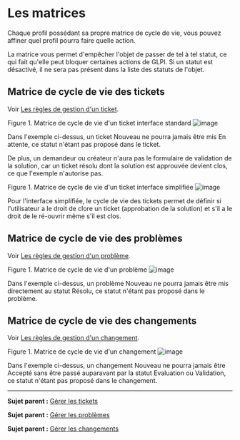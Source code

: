 Les matrices
============

Chaque profil possédant sa propre matrice de cycle de vie, vous pouvez affiner quel profil pourra faire quelle action.

La matrice vous permet d'empêcher l'objet de passer de tel à tel statut, ce qui fait qu'elle peut bloquer certaines actions de GLPI.
Si un statut est désactivé, il ne sera pas présent dans la liste des statuts de l'objet.

Matrice de cycle de vie des tickets
-----------------------------------

Voir [Les règles de gestion d'un ticket](04_Module_Assistance/06_Tickets/01_Règles_de_gestion.md).

Figure 1. Matrice de cycle de vie d'un ticket interface standard
![image](docs/image/CycleVieTicket.png)

Dans l'exemple ci-dessus, un ticket Nouveau ne pourra jamais être mis En attente, ce statut n'étant pas proposé dans le ticket.

De plus, un demandeur ou créateur n'aura pas le formulaire de validation de la solution, car un ticket résolu dont la solution est approuvée devient clos, ce que l'exemple n'autorise pas.

Figure 1. Matrice de cycle de vie d'un ticket interface simplifiée
![image](docs/image/CycleVieTicket-postonly.png)

Pour l'interface simplifiée, le cycle de vie des tickets permet de définir si l'utilisateur a le droit de clore un ticket (approbation de la solution) et s'il a le droit de le ré-ouvrir même s'il est clos.

Matrice de cycle de vie des problèmes
-------------------------------------

Voir [Les règles de gestion d'un problème](04_Module_Assistance/08_Problèmes.md).

Figure 1. Matrice de cycle de vie d'un problème
![image](docs/image/CycleVieProbleme.png)

Dans l'exemple ci-dessus, un problème Nouveau ne pourra jamais être mis directement au statut Résolu, ce statut n'étant pas proposé dans le problème.


Matrice de cycle de vie des changements
---------------------------------------

Voir [Les règles de gestion d'un changement](04_Module_Assistance/09_Changements.md).

Figure 1. Matrice de cycle de vie d'un changement
![image](docs/image/CycleVieChange.png)

Dans l'exemple ci-dessus, un changement Nouveau ne pourra jamais être Accepté sans être passé auparavant par la statut Evaluation ou Validation, ce statut n'étant pas proposé dans le changement.


--------
**Sujet parent :** [Gérer les tickets](04_Module_Assistance/06_Tickets/03_Gérer_les_tickets.md "Les tickets dans GLPI, caractéristiques et utilisation")

**Sujet parent :** [Gérer les problèmes](04_Module_Assistance/08_Problèmes.md "Les problèmes dans GLPI, caractéristiques et utilisation")

**Sujet parent :** [Gérer les changements](04_Module_Assistance/09_Changements.md "Les changements dans GLPI, caractéristiques et utilisation")
